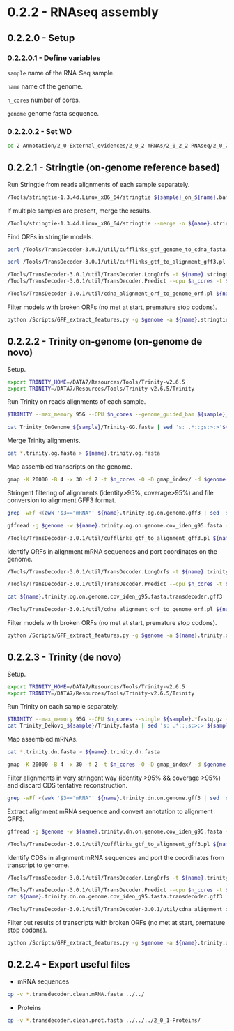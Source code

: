 0.2.2 - RNAseq assembly
=======================

## 0.2.2.0 - Setup

### 0.2.2.0.1 - Define variables

`sample` name of the RNA-Seq sample.

`name` name of the genome.

`n_cores` number of cores.

`genome` genome fasta sequence.

### 0.2.2.0.2 - Set WD

```bash
cd 2-Annotation/2_0-External_evidences/2_0_2-mRNAs/2_0_2_2-RNAseq/2_0_2_2_2-RNAseq_assembly
```

0.2.2.1 - Stringtie (on-genome reference based)
-----------------------------------------------

Run Stringtie from reads alignments of each sample separately.

``` bash
/Tools/stringtie-1.3.4d.Linux_x86_64/stringtie ${sample}_on_${name}.bam -p $n_cores -v -l STRG_${sample}_on_${name} -o ${sample}_on_${name}.stringtie.gtf -A ${sample}_on_${name}.stringtie.abundance.txt 2> err | tee log
```

If multiple samples are present, merge the results.

``` bash
/Tools/stringtie-1.3.4d.Linux_x86_64/stringtie --merge -o ${name}.stringtie.gtf -i -l STRG.${name} *_on_${name}.stringtie.gtf
```

Find ORFs in stringtie models.

``` bash
perl /Tools/TransDecoder-3.0.1/util/cufflinks_gtf_genome_to_cdna_fasta.pl ${name}.stringtie.gtf $genome > ${name}.stringtie.exon.fasta

perl /Tools/TransDecoder-3.0.1/util/cufflinks_gtf_to_alignment_gff3.pl ${name}.stringtie.gtf > ${name}.stringtie.alignment.gff3

/Tools/TransDecoder-3.0.1/util/TransDecoder.LongOrfs -t ${name}.stringtie.exon.fasta
/Tools/TransDecoder-3.0.1/util/TransDecoder.Predict --cpu $n_cores -t ${name}.stringtie.exon.fasta

/Tools/TransDecoder-3.0.1/util/cdna_alignment_orf_to_genome_orf.pl ${name}.stringtie.exon.fasta.transdecoder.gff3 ${name}.stringtie.alignment.gff3 ${name}.stringtie.exon.fasta > ${name}.stringtie.transdecoder.gff3
```

Filter models with broken ORFs (no met at start, premature stop codons).

``` bash
python /Scripts/GFF_extract_features.py -g $genome -a ${name}.stringtie.transdecoder.gff3 -p ${name}.stringtie.transdecoder.clean > ${name}.stringtie.transdecoder.clean.log
```

0.2.2.2 - Trinity on-genome (on-genome de novo)
-----------------------------------------------

Setup.

``` bash
export TRINITY_HOME=/DATA7/Resources/Tools/Trinity-v2.6.5
export TRINITY=/DATA7/Resources/Tools/Trinity-v2.6.5/Trinity
```

Run Trinity on reads alignments of each sample.

``` bash
$TRINITY --max_memory 95G --CPU $n_cores --genome_guided_bam ${sample}_on_${name}.bam --genome_guided_max_intron 15000 --min_contig_length 200 --normalize_max_read_cov 30 --jaccard_clip --output Trinity_OnGenome_${sample} 2>&1 > Trinity_OnGenome_${sample}.trinity_log.txt

cat Trinity_OnGenome_${sample}/Trinity-GG.fasta | sed 's: .*::;s:>:>'${sample}'-:' > ${sample}.trinity.og.fasta
```

Merge Trinity alignments.

``` bash
cat *.trinity.og.fasta > ${name}.trinity.og.fasta
```

Map assembled transcripts on the genome.

``` bash
gmap -K 20000 -B 4 -x 30 -f 2 -t $n_cores -O -D gmap_index/ -d $genome ${name}.trinity.og.fasta > ${name}.trinity.og.on.genome.gff3 2>> ${name}.trinity.og.on.genome.err
```

Stringent filtering of alignments (identity\>95%, coverage\>95%) and file conversion to alignment GFF3 format.

``` bash
grep -wFf <(awk '$3=="mRNA"' ${name}.trinity.og.on.genome.gff3 | sed 's:;:\t:g;s:=:\t:g' | awk '$16>95 && $18>95 {print $14; print $10}') ${name}.trinity.og.on.genome.gff3| awk '$3!="CDS"' > ${name}.trinity.og.on.genome.cov_iden_g95.gff3

gffread -g $genome -w ${name}.trinity.og.on.genome.cov_iden_g95.fasta -o - -T ${name}.trinity.og.on.genome.cov_iden_g95.gff3 > ${name}.trinity.og.on.genome.cov_iden_g95.gtf

/Tools/TransDecoder-3.0.1/util/cufflinks_gtf_to_alignment_gff3.pl ${name}.trinity.og.on.genome.cov_iden_g95.gtf > ${name}.trinity.og.on.genome.cov_iden_g95.alignment.gff3
```

Identify ORFs in alignment mRNA sequences and port coordinates on the genome.

``` bash
/Tools/TransDecoder-3.0.1/util/TransDecoder.LongOrfs -t ${name}.trinity.og.on.genome.cov_iden_g95.fasta

/Tools/TransDecoder-3.0.1/util/TransDecoder.Predict --cpu $n_cores -t ${name}.trinity.og.on.genome.cov_iden_g95.fasta

cat ${name}.trinity.og.on.genome.cov_iden_g95.fasta.transdecoder.gff3 | awk '$7!="-"' > ${name}.trinity.og.on.genome.cov_iden_g95.fasta.transdecoder.no_minus.gff3

/Tools/TransDecoder-3.0.1/util/cdna_alignment_orf_to_genome_orf.pl ${name}.trinity.og.on.genome.cov_iden_g95.fasta.transdecoder.no_minus.gff3 ${name}.trinity.og.on.genome.cov_iden_g95.alignment.gff3 ${name}.trinity.og.on.genome.cov_iden_g95.fasta > ${name}.trinity.og.transdecoder.gff3
```

Filter models with broken ORFs (no met at start, premature stop codons).

``` bash
python /Scripts/GFF_extract_features.py -g $genome -a ${name}.trinity.og.transdecoder.gff3 -p ${name}.trinity.og.transdecoder.clean 2> ${name}.trinity.og.transdecoder.clean.log
```

0.2.2.3 - Trinity (de novo)
---------------------------

Setup.

``` bash
export TRINITY_HOME=/DATA7/Resources/Tools/Trinity-v2.6.5
export TRINITY=/DATA7/Resources/Tools/Trinity-v2.6.5/Trinity
```

Run Trinity on each sample separately.

``` bash
$TRINITY --max_memory 95G --CPU $n_cores --single ${sample}.*fastq.gz --seqType fq --min_contig_length 200 --normalize_max_read_cov 30 --jaccard_clip --output Trinity_DeNovo_${sample} 2>&1 > Trinity_DeNovo_${sample}.trinity_log.txt
cat Trinity_DeNovo_${sample}/Trinity.fasta | sed 's: .*::;s:>:>'${sample}'_:' > ${sample}.trinity.dn.fasta
```

Map assembled mRNAs.

``` bash
cat *.trinity.dn.fasta > ${name}.trinity.dn.fasta

gmap -K 20000 -B 4 -x 30 -f 2 -t $n_cores -O -D gmap_index/ -d $genome ${name}.trinity.dn.fasta > ${name}.trinity.dn.on.genome.gff3 2>> ${name}.trinity.dn.on.genome.err
```

Filter alignments in very stringent way (identity \>95% && coverage \>95%) and discard CDS tentative reconstruction.

``` bash
grep -wFf <(awk '$3=="mRNA"' ${name}.trinity.dn.on.genome.gff3 | sed 's:;:\t:g;s:=:\t:g' | awk '$16>95 && $18>95 {print $14; print $10}') ${name}.trinity.dn.on.genome.gff3 | awk '$3!="CDS"'> ${name}.trinity.dn.on.genome.cov_iden_g95.gff3
```

Extract alignment mRNA sequence and convert annotation to alignment GFF3.

``` bash
gffread -g $genome -w ${name}.trinity.dn.on.genome.cov_iden_g95.fasta -o - -T ${name}.trinity.dn.on.genome.cov_iden_g95.gff3 > ${name}.trinity.dn.on.genome.cov_iden_g95.gtf

/Tools/TransDecoder-3.0.1/util/cufflinks_gtf_to_alignment_gff3.pl ${name}.trinity.dn.on.genome.cov_iden_g95.gtf > ${name}.trinity.dn.on.genome.cov_iden_g95.alignment.gff3
```

Identify CDSs in alignment mRNA sequences and port the coordinates from transcript to genome.

``` bash
/Tools/TransDecoder-3.0.1/util/TransDecoder.LongOrfs -t ${name}.trinity.dn.on.genome.cov_iden_g95.fasta

/Tools/TransDecoder-3.0.1/util/TransDecoder.Predict --cpu $n_cores -t ${name}.trinity.dn.on.genome.cov_iden_g95.fasta
cat ${name}.trinity.dn.on.genome.cov_iden_g95.fasta.transdecoder.gff3 | awk '$7!="-"' > ${name}.trinity.dn.on.genome.cov_iden_g95.fasta.transdecoder.no_minus.gff3

/Tools/TransDecoder-3.0.1/util/TransDecoder-3.0.1/util/cdna_alignment_orf_to_genome_orf.pl ${name}.trinity.dn.on.genome.cov_iden_g95.fasta.transdecoder.no_minus.gff3 ${name}.trinity.dn.on.genome.cov_iden_g95.alignment.gff3 ${name}.trinity.dn.on.genome.cov_iden_g95.fasta > ${name}.trinity.dn.transdecoder.gff3
```

Filter out results of transcripts with broken ORFs (no met at start, premature stop codons).

``` bash
python /Scripts/GFF_extract_features.py -g $genome -a ${name}.trinity.dn.transdecoder.gff3 -p ${name}.trinity.dn.transdecoder.clean 2> ${name}.trinity.dn.transdecoder.clean.log
```

0.2.2.4 - Export useful files
-----------------------------

-   mRNA sequences

``` bash
cp -v *.transdecoder.clean.mRNA.fasta ../../
```

-   Proteins

``` bash
cp -v *.transdecoder.clean.prot.fasta ../../../2_0_1-Proteins/
```

